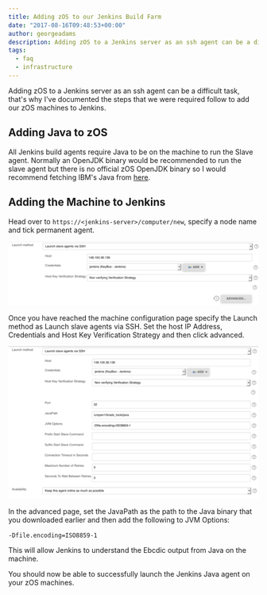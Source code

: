 ```yaml
---
title: Adding zOS to our Jenkins Build Farm
date: "2017-08-16T09:48:53+00:00"
author: georgeadams
description: Adding zOS to a Jenkins server as an ssh agent can be a difficult task, that's why I've documented the steps that we were required follow to add our zOS machines to Jenkins.
tags:
  - faq
  - infrastructure
---
```

  
Adding zOS to a Jenkins server as an ssh agent can be a difficult task, that's why I've documented the steps that we were required follow to add our zOS machines to Jenkins.  

## Adding Java to zOS
  
All Jenkins build agents require Java to be on the machine to run the Slave agent. Normally an OpenJDK binary would be recommended to run the slave agent but there is no official zOS OpenJDK binary so I would recommend fetching IBM's Java from [here](https://www-03.ibm.com/systems/z/os/zos/tools/java/).

## Adding the Machine to Jenkins

Head over to `https://<jenkins-server>/computer/new`, specify a node name and tick permanent agent.  
  
![Jenkins Screenshot 1](./Screen-Shot-2017-08-16-at-10.39.26-1024x264.png)  
  
Once you have reached the machine configuration page specify the Launch method as Launch slave agents via SSH. Set the host IP Address, Credentials and Host Key Verification Strategy and then click advanced.  
  
![Jenkins Screenshot 2](./Screen-Shot-2017-08-16-at-10.44.29-1024x622.png)
  
In the advanced page, set the JavaPath as the path to the Java binary that you downloaded earlier and then add the following to JVM Options:  
  
```
-Dfile.encoding=ISO8859-1
```

This will allow Jenkins to understand the Ebcdic output from Java on the machine.  
  
You should now be able to successfully launch the Jenkins Java agent on your zOS machines.
